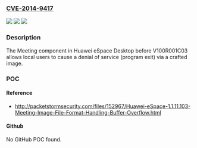 ### [CVE-2014-9417](https://cve.mitre.org/cgi-bin/cvename.cgi?name=CVE-2014-9417)
![](https://img.shields.io/static/v1?label=Product&message=n%2Fa&color=blue)
![](https://img.shields.io/static/v1?label=Version&message=n%2Fa&color=blue)
![](https://img.shields.io/static/v1?label=Vulnerability&message=n%2Fa&color=brighgreen)

### Description

The Meeting component in Huawei eSpace Desktop before V100R001C03 allows local users to cause a denial of service (program exit) via a crafted image.

### POC

#### Reference
- http://packetstormsecurity.com/files/152967/Huawei-eSpace-1.1.11.103-Meeting-Image-File-Format-Handling-Buffer-Overflow.html

#### Github
No GitHub POC found.

